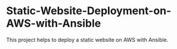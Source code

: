 # Static-Website-Deployment-on-AWS-with-Ansible
This project helps to deploy a static website on AWS with Ansible.
